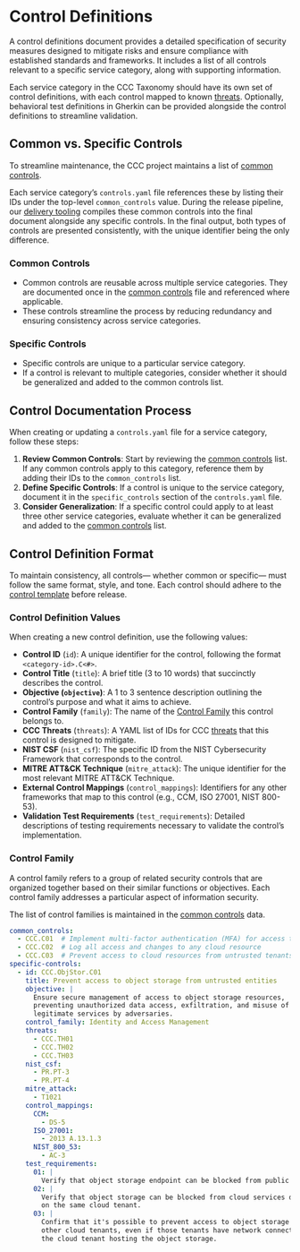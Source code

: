 # Control Definitions

A control definitions document provides a detailed specification of security measures designed to mitigate risks and ensure compliance with established standards and frameworks. It includes a list of all controls relevant to a specific service category, along with supporting information.

Each service category in the CCC Taxonomy should have its own set of control definitions, with each control mapped to known [threats]. Optionally, behavioral test definitions in Gherkin can be provided alongside the control definitions to streamline validation.

## Common vs. Specific Controls

To streamline maintenance, the CCC project maintains a list of [common controls].

Each service category’s `controls.yaml` file references these by listing their IDs under the top-level `common_controls` value. During the release pipeline, our [delivery tooling] compiles these common controls into the final document alongside any specific controls. In the final output, both types of controls are presented consistently, with the unique identifier being the only difference.

### Common Controls

- Common controls are reusable across multiple service categories. They are documented once in the [common controls] file and referenced where applicable.
- These controls streamline the process by reducing redundancy and ensuring consistency across service categories.

### Specific Controls

- Specific controls are unique to a particular service category.
- If a control is relevant to multiple categories, consider whether it should be generalized and added to the common controls list.

## Control Documentation Process

When creating or updating a `controls.yaml` file for a service category, follow these steps:

1. **Review Common Controls**: Start by reviewing the [common controls] list. If any common controls apply to this category, reference them by adding their IDs to the `common_controls` list.
2. **Define Specific Controls**: If a control is unique to the service category, document it in the `specific_controls` section of the `controls.yaml` file.
3. **Consider Generalization**: If a specific control could apply to at least three other service categories, evaluate whether it can be generalized and added to the [common controls] list.

## Control Definition Format

To maintain consistency, all controls— whether common or specific— must follow the same format, style, and tone. Each control should adhere to the [control template](../templates/controls.yaml) before release.

### Control Definition Values

When creating a new control definition, use the following values:

- **Control ID** (`id`): A unique identifier for the control, following the format `<category-id>.C<#>`.
- **Control Title** (`title`): A brief title (3 to 10 words) that succinctly describes the control.
- **Objective (`objective`)**: A 1 to 3 sentence description outlining the control’s purpose and what it aims to achieve.
- **Control Family** (`family`): The name of the [Control Family](#control-family) this control belongs to.
- **CCC Threats** (`threats`): A YAML list of IDs for CCC [threats] that this control is designed to mitigate.
- **NIST CSF** (`nist_csf`): The specific ID from the NIST Cybersecurity Framework that corresponds to the control.
- **MITRE ATT&CK Technique** (`mitre_attack`): The unique identifier for the most relevant MITRE ATT&CK Technique.
- **External Control Mappings** (`control_mappings`): Identifiers for any other frameworks that map to this control (e.g., CCM, ISO 27001, NIST 800-53).
- **Validation Test Requirements** (`test_requirements`): Detailed descriptions of testing requirements necessary to validate the control’s implementation.

### Control Family

A control family refers to a group of related security controls that are organized together based on their similar functions or objectives. Each control family addresses a particular aspect of information security.

The list of control families is maintained in the [common controls] data.

```yaml
common_controls:
  - CCC.C01  # Implement multi-factor authentication (MFA) for access to any cloud resource
  - CCC.C02  # Log all access and changes to any cloud resource
  - CCC.C03  # Prevent access to cloud resources from untrusted tenants and services
specific-controls:
  - id: CCC.ObjStor.C01
    title: Prevent access to object storage from untrusted entities
    objective: |
      Ensure secure management of access to object storage resources,
      preventing unauthorized data access, exfiltration, and misuse of
      legitimate services by adversaries.
    control_family: Identity and Access Management
    threats:
      - CCC.TH01
      - CCC.TH02
      - CCC.TH03
    nist_csf:
      - PR.PT-3
      - PR.PT-4
    mitre_attack:
      - T1021
    control_mappings:
      CCM: 
        - DS-5
      ISO_27001:
        - 2013 A.13.1.3
      NIST_800_53:
        - AC-3
    test_requirements:
      01: |
        Verify that object storage endpoint can be blocked from public access.
      02: |
        Verify that object storage can be blocked from cloud services deployed
        on the same cloud tenant.
      03: |
        Confirm that it's possible to prevent access to object storage from
        other cloud tenants, even if those tenants have network connectivity to
        the cloud tenant hosting the object storage.
```


[feature]: ./threat-definitions.md
[Communications WG]: ../../working-groups/communications/charter.md
[common controls]: /services/common-controls.yaml
[delivery tooling]: /delivery-tooling
[threats]: ./threat-definitions.md
